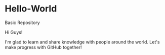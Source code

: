 # Hello-World
Basic Repository

Hi Guys!

I'm glad to learn and share knowledge with people around the world.
Let's make progress with GitHub together!
